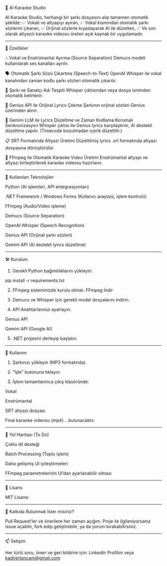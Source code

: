 🎤 AI Karaoke Studio

AI Karaoke Studio, herhangi bir şarkı dosyasını alıp tamamen otomatik şekilde:
✅ Vokali ve altyapıyı ayıran,
✅ Vokal kısmından otomatik şarkı sözlerini çıkaran,
✅ Orijinal sözlerle kıyaslayarak AI ile düzelten,
✅ Ve son olarak altyazılı karaoke videosu üreten açık kaynak bir uygulamadır.


---

🚀 Özellikler

🎶 Vokal ve Enstrümantal Ayırma (Source Separation)
Demucs modeli kullanılarak ses kanalları ayrılır.

🗣️ Otomatik Şarkı Sözü Çıkartma (Speech-to-Text)
OpenAI Whisper ile vokal kanalından zaman kodlu şarkı sözleri otomatik çıkarılır.

🎼 Şarkı ve Sanatçı Adı Tespiti
Whisper çıktısından veya dosya isminden otomatik belirlenir.

📝 Genius API ile Orijinal Lyrics Çekme
Şarkının orijinal sözleri Genius üzerinden alınır.

🤖 Gemini LLM ile Lyrics Düzeltme ve Zaman Kodlama Korumalı Senkronizasyon
Whisper çıktısı ile Genius lyrics karşılaştırılır, AI destekli düzeltme yapılır.
(Timecode bozulmadan içerik düzeltilir.)

📋 SRT Formatında Altyazı Üretimi
Düzeltilmiş lyrics .srt formatında altyazı dosyasına dönüştürülür.

🎥 FFmpeg ile Otomatik Karaoke Video Üretimi
Enstrümantal altyapı ve altyazı birleştirilerek karaoke videosu hazırlanır.



---

🧱 Kullanılan Teknolojiler

Python (AI işlemleri, API entegrasyonları)

.NET Framework / Windows Forms (Kullanıcı arayüzü, işlem kontrolü)

FFmpeg (Audio/Video işleme)

Demucs (Source Separation)

OpenAI Whisper (Speech Recognition)

Genius API (Orijinal şarkı sözleri)

Gemini API (AI destekli lyrics düzeltme)



---

🛠️ Kurulum

1. Gerekli Python bağımlılıklarını yükleyin:



pip install -r requirements.txt

2. FFmpeg sisteminizde kurulu olmalı. FFmpeg İndir


3. Demucs ve Whisper için gerekli model dosyalarını indirin.


4. API Anahtarlarınızı ayarlayın:



Genius API

Gemini API (Google AI)


5. .NET projesini derleyip başlatın.




---

📌 Kullanım

1. Şarkınızı yükleyin (MP3 formatında).


2. “İşle” butonuna tıklayın.


3. İşlem tamamlanınca çıkış klasöründe:



Vokal

Enstrümantal

SRT altyazı dosyası

Final karaoke videosu (mp4)
…bulunacaktır.



---

🧪 Yol Haritası (To Do)

Çoklu dil desteği

Batch Processing (Toplu işlem)

Daha gelişmiş UI iyileştirmeleri

FFmpeg parametrelerinin UI’dan ayarlanabilir olması



---

📄 Lisans

MIT Lisansı


---

👋 Katkıda Bulunmak İster misiniz?

Pull Request’ler ve önerilere her zaman açığım.
Proje ile ilgileniyorsanız issue açabilir, fork edip geliştirebilir, ya da yorum bırakabilirsiniz.


---

📫 İletişim

Her türlü soru, öneri ve geri bildirim için:
LinkedIn Profilim
veya
kadirertancam@gmail.com
